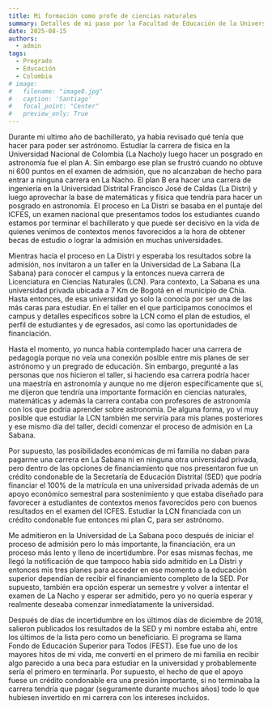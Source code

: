 ```yaml
---
title: Mi formación como profe de ciencias naturales
summary: Detalles de mi paso por la Facultad de Educación de la Universidad de La Sabana.
date: 2025-08-15
authors:
  - admin
tags:
  - Pregrado
  - Educación
  - Colombia
# image:
#   filename: "image0.jpg"
#   caption: 'Santiago'
#   focal_point: "Center"
#   preview_only: True
---
```


Durante mi ultimo año de bachillerato, ya había revisado qué tenía que hacer para poder ser astrónomo. Estudiar la carrera de física en la Universidad Nacional de Colombia (La Nacho)y luego hacer un posgrado en astronomía fue el plan A. Sin embargo ese plan se frustró cuando no obtuve ni 600 puntos en el examen de admisión, que no alcanzaban de hecho para entrar a ninguna carrera en La Nacho. El plan B era hacer una carrera de ingeniería en la Universidad Distrital Francisco José de Caldas (La Distri) y luego aprovechar la base de matemáticas y física que tendría para hacer un posgrado en astronomía. El proceso en La Distri se basaba en el puntaje del ICFES, un examen nacional que presentamos todos los estudiantes cuando estamos por terminar el bachillerato y que puede ser decisivo en la vida de quienes venimos de contextos menos favorecidos a la hora de obtener becas de estudio o lograr la admisión en muchas universidades. 

Mientras hacía el proceso en La Distri y esperaba los resultados sobre la admisión, nos invitaron a un taller en la Universidad de La Sabana (La Sabana) para conocer el campus y la entonces nueva carrera de Licenciatura en Ciencias Naturales (LCN). Para contexto, La Sabana es una universidad privada ubicada a 7 Km de Bogotá en el municipio de Chía. Hasta entonces, de esa universidad yo solo la conocía por ser una de las más caras para estudiar. En el taller en el que participamos conocimos el campus y detalles específicos sobre la LCN como el plan de estudios, el perfil de estudiantes y de egresados, así como las oportunidades de financiación. 

Hasta el momento, yo nunca había contemplado hacer una carrera de pedagogía porque no veía una conexión posible entre mis planes de ser astrónomo y un pregrado de educación. Sin embargo, pregunté a las personas que nos hicieron el taller, si haciendo esa carrera podría hacer una maestría en astronomía y aunque no me dijeron específicamente que sí, me dijeron que tendría una importante formación en ciencias naturales, matemáticas y además la carrera contaba con profesores de astronomía con los que podría aprender sobre astronomía. De alguna forma, yo ví muy posible que estudiar la LCN también me serviría para mis planes posteriores y ese mismo día del taller, decidí comenzar el proceso de admisión en La Sabana. 

Por supuesto, las posibilidades económicas de mi familia no daban para pagarme una carrera en La Sabana ni en ninguna otra universidad privada, pero dentro de las opciones de financiamiento que nos presentaron fue un crédito condonable de la Secretaría de Educación Distrital (SED) que podría financiar el 100% de la matrícula en una universidad privada además de un apoyo económico semestral para sostenimiento y que estaba diseñado para favorecer a estudiantes de contextos menos favorecidos pero con buenos resultados en el examen del ICFES. Estudiar la LCN financiada con un crédito condonable fue entonces mi plan C, para ser astrónomo. 

Me admitieron en la Universidad de La Sabana poco después de iniciar el proceso de admisión pero lo más importante, la financiación, era un proceso más lento y lleno de incertidumbre. Por esas mismas fechas, me llegó la notificación de que tampoco había sido admitido en La Distri y entonces mis tres planes para acceder en ese momento a la educación superior dependían de recibir el financiamiento completo de la SED. Por supuesto, también era opción esperar un semestre y volver a intentar el examen de La Nacho y esperar ser admitido, pero yo no quería esperar y realmente deseaba comenzar inmediatamente la universidad. 

Después de días de incertidumbre en los últimos días de diciembre de 2018, salieron publicados los resultados de la SED y mi nombre estaba ahí, entre los últimos de la lista pero como un beneficiario. El programa se llama Fondo de Educación Superior para Todos (FEST). Ese fue uno de los mayores hitos de mi vida, me convertí en el primero de mi familia en recibir algo parecido a una beca para estudiar en la universidad y probablemente sería el primero en terminarla. Por supuesto, el hecho de que el apoyo fuese un crédito condonable era una presión importante, si no terminaba la carrera tendría que pagar (seguramente durante muchos años) todo lo que hubiesen invertido en mi carrera con los intereses incluidos. 